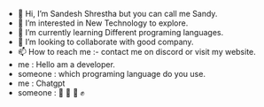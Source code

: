 - 👋 Hi, I’m Sandesh Shrestha but you can call me Sandy.
- 👀 I’m interested in New Technology to explore.
- 🌱 I’m currently learning Different programing languages. 
- 💞️ I’m looking to collaborate with good company.
- 📫 How to reach me :- contact me on discord or visit my website.
- me : Hello am a developer.
- someone : which programing language do you use. 
- me : Chatgpt 
- someone : 🤜  👊 🤛 ✊ 



<!---
sthaSandesh/sthaSandesh is a ✨ special ✨ repository because its `README.md` (this file) appears on your GitHub profile.
You can click the Preview link to take a look at your changes.
--->
